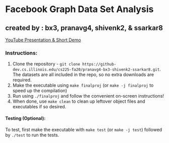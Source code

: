 # Facebook Graph Data Set Analysis
## created by : bx3, pranavg4, shivenk2, & ssarkar8

[YouTube Presentation & Short Demo](https://youtu.be/oM6CiahnjPA)

### Instructions:

1. Clone the repository - `git clone https://github-dev.cs.illinois.edu/cs225-fa20/pranavg4-bx3-shivenk2-ssarkar8.git`. The datasets are all included in the repo, so no extra downloads are required.
2. Make the executable using `make finalproj` (or `make -j finalproj` to speed up the compilation)
3. Run using `./finalproj` and follow the convenient on-screen instructions!
4. When done, use `make clean` to clean up leftover object files and executables if so desired.

#### Testing (Optional):
To test, first make the executable with `make test` (or `make -j test`) followed by `./test` to run the tests.
